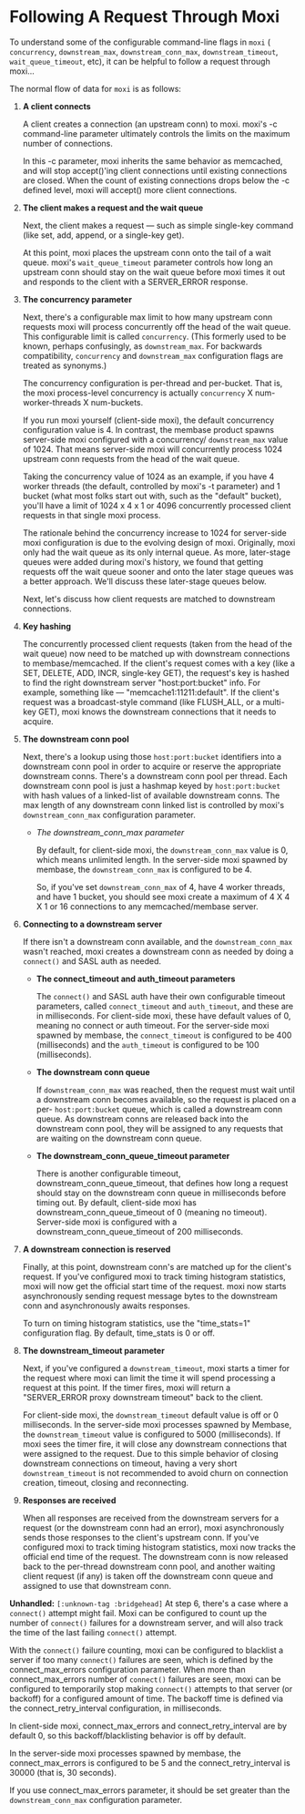 # Following A Request Through Moxi

To understand some of the configurable command-line flags in `moxi` (
`concurrency`, `downstream_max`, `downstream_conn_max`, `downstream_timeout`,
`wait_queue_timeout`, etc), it can be helpful to follow a request through
moxi...

The normal flow of data for `moxi` is as follows:

 1. **A client connects**

    A client creates a connection (an upstream conn) to moxi. moxi's -c command-line
    parameter ultimately controls the limits on the maximum number of connections.

    In this -c parameter, moxi inherits the same behavior as memcached, and will
    stop accept()'ing client connections until existing connections are closed. When
    the count of existing connections drops below the -c defined level, moxi will
    accept() more client connections.

 1. **The client makes a request and the wait queue**

    Next, the client makes a request — such as simple single-key command (like set,
    add, append, or a single-key get).

    At this point, moxi places the upstream conn onto the tail of a wait queue.
    moxi's `wait_queue_timeout` parameter controls how long an upstream conn should
    stay on the wait queue before moxi times it out and responds to the client with
    a SERVER\_ERROR response.

 1. **The concurrency parameter**

    Next, there's a configurable max limit to how many upstream conn requests moxi
    will process concurrently off the head of the wait queue. This configurable
    limit is called `concurrency`. (This formerly used to be known, perhaps
    confusingly, as `downstream_max`. For backwards compatibility, `concurrency` and
    `downstream_max` configuration flags are treated as synonyms.)

    The concurrency configuration is per-thread and per-bucket. That is, the moxi
    process-level concurrency is actually `concurrency` X num-worker-threads X
    num-buckets.

    If you run moxi yourself (client-side moxi), the default concurrency
    configuration value is 4. In contrast, the membase product spawns server-side
    moxi configured with a concurrency/ `downstream_max` value of 1024. That means
    server-side moxi will concurrently process 1024 upstream conn requests from the
    head of the wait queue.

    Taking the concurrency value of 1024 as an example, if you have 4 worker threads
    (the default, controlled by moxi's -t parameter) and 1 bucket (what most folks
    start out with, such as the "default" bucket), you'll have a limit of 1024 x 4 x
    1 or 4096 concurrently processed client requests in that single moxi process.

    The rationale behind the concurrency increase to 1024 for server-side moxi
    configuration is due to the evolving design of moxi. Originally, moxi only had
    the wait queue as its only internal queue. As more, later-stage queues were
    added during moxi's history, we found that getting requests off the wait queue
    sooner and onto the later stage queues was a better approach. We'll discuss
    these later-stage queues below.

    Next, let's discuss how client requests are matched to downstream connections.

 1. **Key hashing**

    The concurrently processed client requests (taken from the head of the wait
    queue) now need to be matched up with downstream connections to
    membase/memcached. If the client's request comes with a key (like a SET, DELETE,
    ADD, INCR, single-key GET), the request's key is hashed to find the right
    downstream server "host:port:bucket" info. For example, something like —
    "memcache1:11211:default". If the client's request was a broadcast-style command
    (like FLUSH\_ALL, or a multi-key GET), moxi knows the downstream connections
    that it needs to acquire.

 1. **The downstream conn pool**

    Next, there's a lookup using those `host:port:bucket` identifiers into a
    downstream conn pool in order to acquire or reserve the appropriate downstream
    conns. There's a downstream conn pool per thread. Each downstream conn pool is
    just a hashmap keyed by `host:port:bucket` with hash values of a linked-list of
    available downstream conns. The max length of any downstream conn linked list is
    controlled by moxi's `downstream_conn_max` configuration parameter.

     * *The downstream\_conn\_max parameter*

       By default, for client-side moxi, the `downstream_conn_max` value is 0, which
       means unlimited length. In the server-side moxi spawned by membase, the
       `downstream_conn_max` is configured to be 4.

       So, if you've set `downstream_conn_max` of 4, have 4 worker threads, and have 1
       bucket, you should see moxi create a maximum of 4 X 4 X 1 or 16 connections to
       any memcached/membase server.

 1. **Connecting to a downstream server**

    If there isn't a downstream conn available, and the `downstream_conn_max` wasn't
    reached, moxi creates a downstream conn as needed by doing a `connect()` and
    SASL auth as needed.

     * **The connect\_timeout and auth\_timeout parameters**

       The `connect()` and SASL auth have their own configurable timeout parameters,
       called `connect_timeout` and `auth_timeout`, and these are in milliseconds. For
       client-side moxi, these have default values of 0, meaning no connect or auth
       timeout. For the server-side moxi spawned by membase, the `connect_timeout` is
       configured to be 400 (milliseconds) and the `auth_timeout` is configured to be
       100 (milliseconds).

     * **The downstream conn queue**

       If `downstream_conn_max` was reached, then the request must wait until a
       downstream conn becomes available, so the request is placed on a per-
       `host:port:bucket` queue, which is called a downstream conn queue. As downstream
       conns are released back into the downstream conn pool, they will be assigned to
       any requests that are waiting on the downstream conn queue.

     * **The downstream\_conn\_queue\_timeout parameter**

       There is another configurable timeout, downstream\_conn\_queue\_timeout, that
       defines how long a request should stay on the downstream conn queue in
       milliseconds before timing out. By default, client-side moxi has
       downstream\_conn\_queue\_timeout of 0 (meaning no timeout). Server-side moxi is
       configured with a downstream\_conn\_queue\_timeout of 200 milliseconds.

 1. **A downstream connection is reserved**

    Finally, at this point, downstream conn's are matched up for the client's
    request. If you've configured moxi to track timing histogram statistics, moxi
    will now get the official start time of the request. moxi now starts
    asynchronously sending request message bytes to the downstream conn and
    asynchronously awaits responses.

    To turn on timing histogram statistics, use the "time\_stats=1" configuration
    flag. By default, time\_stats is 0 or off.

 1. **The downstream\_timeout parameter**

    Next, if you've configured a `downstream_timeout`, moxi starts a timer for the
    request where moxi can limit the time it will spend processing a request at this
    point. If the timer fires, moxi will return a "SERVER\_ERROR proxy downstream
    timeout" back to the client.

    For client-side moxi, the `downstream_timeout` default value is off or 0
    milliseconds. In the server-side moxi processes spawned by Membase, the
    `downstream_timeout` value is configured to 5000 (milliseconds). If moxi sees
    the timer fire, it will close any downstream connections that were assigned to
    the request. Due to this simple behavior of closing downstream connections on
    timeout, having a very short `downstream_timeout` is not recommended to avoid
    churn on connection creation, timeout, closing and reconnecting.

 1. **Responses are received**

    When all responses are received from the downstream servers for a request (or
    the downstream conn had an error), moxi asynchronously sends those responses to
    the client's upstream conn. If you've configured moxi to track timing histogram
    statistics, moxi now tracks the official end time of the request. The downstream
    conn is now released back to the per-thread downstream conn pool, and another
    waiting client request (if any) is taken off the downstream conn queue and
    assigned to use that downstream conn.

**Unhandled:** `[:unknown-tag :bridgehead]` At step 6, there's a case where a
`connect()` attempt might fail. Moxi can be configured to count up the number of
`connect()` failures for a downstream server, and will also track the time of
the last failing `connect()` attempt.

With the `connect()` failure counting, moxi can be configured to blacklist a
server if too many `connect()` failures are seen, which is defined by the
connect\_max\_errors configuration parameter. When more than
connect\_max\_errors number of `connect()` failures are seen, moxi can be
configured to temporarily stop making `connect()` attempts to that server (or
backoff) for a configured amount of time. The backoff time is defined via the
connect\_retry\_interval configuration, in milliseconds.

In client-side moxi, connect\_max\_errors and connect\_retry\_interval are by
default 0, so this backoff/blacklisting behavior is off by default.

In the server-side moxi processes spawned by membase, the connect\_max\_errors
is configured to be 5 and the connect\_retry\_interval is 30000 (that is, 30
seconds).

If you use connect\_max\_errors parameter, it should be set greater than the
`downstream_conn_max` configuration parameter.

<a id="moxi-standalone"></a>
